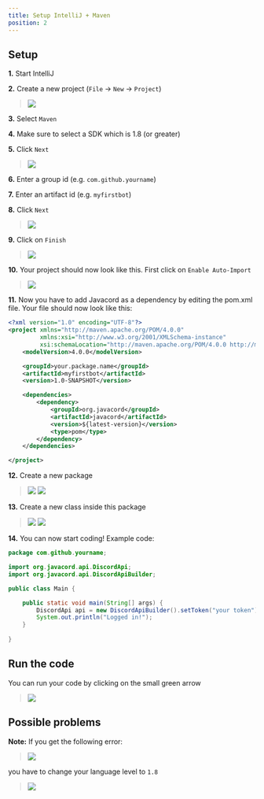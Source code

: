```yaml
---
title: Setup IntelliJ + Maven
position: 2
---
```

## Setup

**1.** Start IntelliJ

**2.** Create a new project (`File` -> `New` -> `Project`)
>![](https://i.imgur.com/Twz9SlW.png)

**3.** Select `Maven`

**4.** Make sure to select a SDK which is 1.8 (or greater)

**5.** Click `Next`
>![](https://i.imgur.com/OGDuITx.png)

**6.** Enter a group id (e.g. `com.github.yourname`)

**7.** Enter an artifact id (e.g. `myfirstbot`)

**8.** Click `Next`
>![](https://i.imgur.com/kWoutrk.png)

**9.** Click on `Finish`
>![](https://i.imgur.com/pXwWMbi.png)

**10.** Your project should now look like this. First click on `Enable Auto-Import`
>![](https://i.imgur.com/PXZ6aww.png)

**11.** Now you have to add Javacord as a dependency by editing the pom.xml file. Your file should now look like this:
```xml
<?xml version="1.0" encoding="UTF-8"?>
<project xmlns="http://maven.apache.org/POM/4.0.0"
         xmlns:xsi="http://www.w3.org/2001/XMLSchema-instance"
         xsi:schemaLocation="http://maven.apache.org/POM/4.0.0 http://maven.apache.org/xsd/maven-4.0.0.xsd">
    <modelVersion>4.0.0</modelVersion>

    <groupId>your.package.name</groupId>
    <artifactId>myfirstbot</artifactId>
    <version>1.0-SNAPSHOT</version>

    <dependencies>
        <dependency>
            <groupId>org.javacord</groupId>
            <artifactId>javacord</artifactId>
            <version>${latest-version}</version>
            <type>pom</type>
        </dependency>
    </dependencies>

</project>
```

**12.** Create a new package
>![](https://i.imgur.com/EtgpIok.png)
>![](https://i.imgur.com/P4e3RwT.png)

**13.** Create a new class inside this package
>![](https://i.imgur.com/VVnLssf.png)
>![](https://i.imgur.com/nyl3Jit.png)

**14.** You can now start coding! Example code:
```java
package com.github.yourname;

import org.javacord.api.DiscordApi;
import org.javacord.api.DiscordApiBuilder;

public class Main {

    public static void main(String[] args) {
        DiscordApi api = new DiscordApiBuilder().setToken("your token").login().join();
        System.out.println("Logged in!");
    }
    
}
```
## Run the code

You can run your code by clicking on the small green arrow
>![](https://i.imgur.com/USGlewm.png)

## Possible problems

**Note:** If you get the following error:
>![](https://i.imgur.com/Q34zZpb.png)

you have to change your language level to `1.8`

>![](https://i.imgur.com/IwQ5LN8.png)